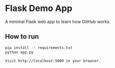 # Flask Demo App

A minimal Flask web app to learn how GitHub works.

## How to run

```bash
pip install -r requirements.txt
python app.py

Visit http://localhost:5000 in your browser.

```

